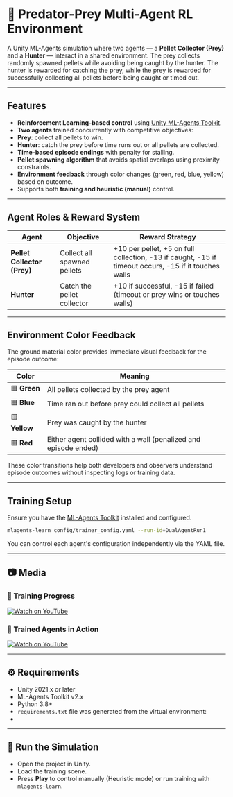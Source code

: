 
# 🧠 Predator-Prey Multi-Agent RL Environment

A Unity ML-Agents simulation where two agents — a **Pellet Collector (Prey)** and a **Hunter** — interact in a shared environment. The prey collects randomly spawned pellets while avoiding being caught by the hunter. The hunter is rewarded for catching the prey, while the prey is rewarded for successfully collecting all pellets before being caught or timed out.

---

## Features

- **Reinforcement Learning-based control** using [Unity ML-Agents Toolkit](https://github.com/Unity-Technologies/ml-agents).
- **Two agents** trained concurrently with competitive objectives:
- **Prey**: collect all pellets to win.
- **Hunter**: catch the prey before time runs out or all pellets are collected.
- **Time-based episode endings** with penalty for stalling.
- **Pellet spawning algorithm** that avoids spatial overlaps using proximity constraints.
- **Environment feedback** through color changes (green, red, blue, yellow) based on outcome.
- Supports both **training and heuristic (manual)** control.

---

## Agent Roles & Reward System

| Agent | Objective | Reward Strategy |
|-------|-----------|-----------------|
| **Pellet Collector (Prey)** | Collect all spawned pellets | +10 per pellet, +5 on full collection, -13 if caught, -15 if timeout occurs, -15 if it touches walls |
| **Hunter** | Catch the pellet collector | +10 if successful, -15 if failed (timeout or prey wins or touches walls) |

---

## Environment Color Feedback

The ground material color provides immediate visual feedback for the episode outcome:

| Color | Meaning |
|-------|---------|
| 🟩 **Green** | All pellets collected by the prey agent |
| 🟦 **Blue** | Time ran out before prey could collect all pellets |
| 🟨 **Yellow** | Prey was caught by the hunter |
| 🟥 **Red** | Either agent collided with a wall (penalized and episode ended) |

These color transitions help both developers and observers understand episode outcomes without inspecting logs or training data.

---

## Training Setup

Ensure you have the [ML-Agents Toolkit](https://github.com/Unity-Technologies/ml-agents) installed and configured.

```bash
mlagents-learn config/trainer_config.yaml --run-id=DualAgentRun1
```

You can control each agent's configuration independently via the YAML file.

---

## 📷 Media

### 🔁 Training Progress
[![Watch on YouTube](https://img.youtube.com/vi/YOUTUBE_VIDEO_ID/0.jpg)](https://www.youtube.com/watch?v=loYZeJFcyI8&ab_channel=OkanSa%C4%9Flam)


### 🎥 Trained Agents in Action
[![Watch on YouTube](https://img.youtube.com/vi/YOUTUBE_VIDEO_ID/0.jpg)](https://www.youtube.com/watch?v=Pilrd2wEAVA&ab_channel=OkanSa%C4%9Flam)

---

## ⚙️ Requirements

- Unity 2021.x or later
- ML-Agents Toolkit v2.x
- Python 3.8+
- `requirements.txt` file was generated from the virtual environment:
- 
---

## 🚀 Run the Simulation

- Open the project in Unity.
- Load the training scene.
- Press **Play** to control manually (Heuristic mode) or run training with `mlagents-learn`.